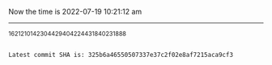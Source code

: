 Now the time is 2022-07-19 10:21:12 am

---

<small>1621210142304429404224431840231888</small>

```txt

Latest commit SHA is: 325b6a46550507337e37c2f02e8af7215aca9cf3
```
